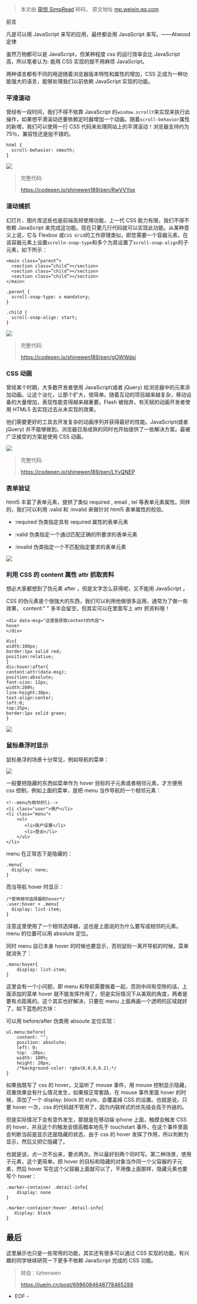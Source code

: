 > 本文由 [简悦 SimpRead](http://ksria.com/simpread/) 转码， 原文地址 [mp.weixin.qq.com](https://mp.weixin.qq.com/s?__biz=MzAxODE2MjM1MA==&mid=2651586879&idx=3&sn=d6c5150d0f59ed21ea01f290b062f3be&chksm=8022d6feb7555fe8bab26961bb54542d50d9c3ad41774d3955918ba8c20078f01cfbe7d00888&mpshare=1&scene=1&srcid=1206XuCR0y0Eyvp8beZol0Fx&sharer_sharetime=1638763346240&sharer_shareid=7fece245937ac96f04f0fb8e1311fff1#rd)

前言  

凡是可以用 JavaScript 来写的应用，最终都会用 JavaScript 来写。——Atwood 定律

虽然万物都可以是 JavaScript，但某种程度 css 的运行效率会比 JavaScript 高，所以笔者认为: 能用 CSS 实现的就不用麻烦 JavaScript。

两种语言都有不同的用途随着浏览器版本特性和属性的增加，CSS 正成为一种功能强大的语言，能够处理我们以前依赖 JavaScript 实现的功能。

### 平滑滚动

曾经有一段时间，我们不得不依靠 JavaScript 的`window.scrollY`来实现来执行此操作，如果想平滑滚动还要依赖定时器增加一个动画。随着`scroll-behavior`属性的新增，我们可以使用一行 CSS 代码来处理网站上的平滑滚动！浏览器支持约为 75％，兼容性还是挺不错的。

```
html {
  scroll-behavior: smooth;
}
```

![](https://mmbiz.qpic.cn/mmbiz_gif/pfCCZhlbMQSuHVLYBBiaX2wQqxY6Z2GibwLaSdhz7eLV0iaAgRzD0yV70AaIEyLHBk3ENdc5Osv8zUB8cjyGhjBYg/640?wx_fmt=gif)

  

> 完整代码:
> 
> https://codepen.io/shinewen189/pen/RwVVYox

  

### 滚动捕抓

幻灯片、图片库这些也是前端高频使用功能，上一代 CSS 能力有限，我们不得不依赖 JavaScript 来完成这功能。现在只要几行代码就可以实现此功能。从某种意义上说，它与 Flexbox 或`CSS Grid`的工作原理类似，即您需要一个容器元素，在该容器元素上设置`scrolln-snap-type`和多个为其设置了`scroll-snap-align`的子元素，如下所示：

```
<main class=”parent”>
  <section class=”child”></section>
  <section class=”child”></section>
  <section class=”child”></section>
</main>
```

```
.parent {
  scroll-snap-type: x mandatory;
}

.child {
  scroll-snap-align: start;
}
```

![](https://mmbiz.qpic.cn/mmbiz_gif/pfCCZhlbMQSuHVLYBBiaX2wQqxY6Z2Gibwy12fFiaBgCofia8y5fbnwSk9pmlwzXSGzg8mnxsaqy0BKoj2jeKiapHKw/640?wx_fmt=gif)

  

> 完整代码:
> 
> https://codepen.io/shinewen189/pen/gOWWdxj

  

### CSS 动画

曾经某个时期，大多数开发者使用 JavaScript(或者 jQuery) 给浏览器中的元素添加动画。让这个淡化，让那个扩大，很简单。随着互动的项目越来越复杂，移动设备的大量增加，表现性能变得越来越重要。Flash 被抛弃，有天赋的动画开发者使用 HTML5 去实现过去从未实现的效果。

他们需要更好的工具去开发复杂的动画序列并获得最好的性能。JavaScript(或者 jQuery) 并不能够做到。浏览器日渐成熟的同时也开始提供了一些解决方案。最被广泛接受的方案是使用 CSS 动画。

![](https://mmbiz.qpic.cn/mmbiz_gif/pfCCZhlbMQSuHVLYBBiaX2wQqxY6Z2GibwuwRNAtBkgiabSLq2Rt4uXX3ibeicFT4hcuPJcicBNZfkiaf7C8u12H7leyw/640?wx_fmt=gif)

  

> 完整代码:
> 
> https://codepen.io/shinewen189/pen/LYyQNEP

  

### 表单验证

html5 丰富了表单元素，提供了类似 required , email , tel 等表单元素属性。同样的，我们可以利用 :valid 和 :invalid 来做针对 html5 表单属性的校验。

*   :required 伪类指定具有 required 属性的表单元素
    
*   :valid 伪类指定一个通过匹配正确的所要求的表单元素
    
*   :invalid 伪类指定一个不匹配指定要求的表单元素
    

![](https://mmbiz.qpic.cn/mmbiz_gif/pfCCZhlbMQSuHVLYBBiaX2wQqxY6Z2GibwmpCY5FOWxW98QRoKy51ia2vW3WArXWM76WzNib0fvFJTL0VezZAtJeEQ/640?wx_fmt=gif)

  

### 利用 CSS 的 content 属性 attr 抓取资料

想必大家都想到了伪元素 after ，但是文字怎么获得呢，又不能用 JavaScript 。

CSS 的伪元素是个很強大的东西，我们可以利用他做很多运用，通常为了做一些效果， content:" " 多半会留空，但其实可以在里面写上 attr 抓资料哦！

```
<div data-msg="这里是获取content的内容">  
hover
</div>
```

```
div{
width:100px;
border:1px solid red;  
position:relative;
}
div:hover:after{
content:attr(data-msg);
position:absolute;
font-size: 12px;
width:200%;
line-height:30px;
text-align:center;
left:0;
top:25px;
border:1px solid green;
}
```

![](https://mmbiz.qpic.cn/mmbiz_gif/pfCCZhlbMQSuHVLYBBiaX2wQqxY6Z2GibwvoBVRS1k9ve0FUAHd1AwnbI5IEka7RWv69wQOZdEjkneLoa9mAEcIg/640?wx_fmt=gif)

  

### 鼠标悬浮时显示

鼠标悬浮的场景十分常见，例如导航的菜单：

![](https://mmbiz.qpic.cn/mmbiz_png/pfCCZhlbMQSuHVLYBBiaX2wQqxY6Z2GibwIibLIWa4II2RH6JphHtWKHNrs1fP9AuNO8xib9ibgfLYcKKAFU63do9gg/640?wx_fmt=png)

  

一般要把隐藏的东西如菜单作为 hover 目标的子元素或者相邻元素，才方便用 css 控制，例如上面的菜单，是把 menu 当作导航的一个相邻元素：

```
<!--menu为相邻的li-->
<li class="user">用户</li>
<li class="menu">
    <ul>
       <li>账户设置</li>
       <li>登出</li>
    </ul>
</li>
```

menu 在正常态下是隐藏的：

```
.menu{
  display: none;
}
```

而当导航 hover 时显示：

```
/*使用相邻选择器和hover*/
.user:hover + .menu{
  display: list-item;
}
```

注意这里使用了一个相邻选择器，这也是上面说的为什么要写成相邻的元素。menu 的位置可以用 absolute 定位。

同时 menu 自已本身 hover 的时候也要显示，否则鼠标一离开导航的时候，菜单就消失了：

```
.menu:hover{
    display: list-item;
}
```

这里会有一个小问题，即 menu 和导航需要挨着一起，否则中间有空隙的话，上面添加的菜单 hover 就不能发挥作用了，但是实际情况下从美观的角度，两者是要有点距离的。这个其实也好解决，只要在 menu 上面再画一个透明的区域就好了，如下蓝色的方块：

可以用 before/after 伪类用 absoute 定位实现：

```
ul.menu:before{
    content: "";
    position: absolute;
    left: 0;
    top: -20px;
    width: 100%;
    height: 20px;
    /*background-color: rgba(0,0,0,0.2);*/
}
```

如果我既写了 css 的 hover，又监听了 mouse 事件，用 mouse 控制显示隐藏，双重效果会有什么情况发生，如果按正常套路，在 mouse 事件里面 hover 的时候，添加了一个 display: block 的 style，会覆盖掉 CSS 的设置。也就是说，只要 hover 一次，css 的代码就不管用了，因为内联样式的优先级会高于外链的。

但是实际情况下会有意外发生，那就是在移动端 iphone 上面，触摸会触发 CSS 的 hover，并且这个的触发会很高概率地先于 touchstart 事件，在这个事件里面会判断当前是显示还是隐藏的状态，由于 css 的 hover 发挥了作用，所以判断为显示，然后又把它隐藏了。

也就是说，点一次不出来，要点两次。所以最好别两个同时写。第二种场景，使用子元素，这个更简单。把 hover 的目标和隐藏的对象当作同一个父容器的子元素，然后 hover 写在这个父容器上面就可以了，不用像上面那样，隐藏元素也要写个 hover：

```
.marker-container .detail-info{
    display: none
}
```

```
.marker-container:hover .detail-info{
   display: block
}
```

最后
--

这里展示也只是一些常用的功能，其实还有很多可以通过 CSS 实现的功能，有兴趣的同学继续研究一下更多不依赖 JavaScript 完成的 CSS 功能。

> 转自：lizhenwen
> 
> https://juejin.cn/post/6986084648778465288

- EOF -